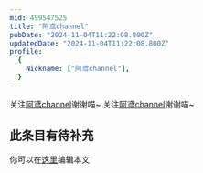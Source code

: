 ```yaml
---
mid: 499547525
title: "阿鸢channel"
pubDate: "2024-11-04T11:22:08.800Z"
updatedDate: "2024-11-04T11:22:08.800Z"
profile:
  {
    Nickname: ["阿鸢channel"],
  }
---
```


关注[阿鸢channel](https://space.bilibili.com/499547525)谢谢喵~ 关注[阿鸢channel](https://space.bilibili.com/499547525)谢谢喵~

## 此条目有待补充
你可以在[这里](https://github.com/Yuhanawa/VTuber.ICU-Content/edit/master/v/阿鸢channel/index.md)编辑本文
